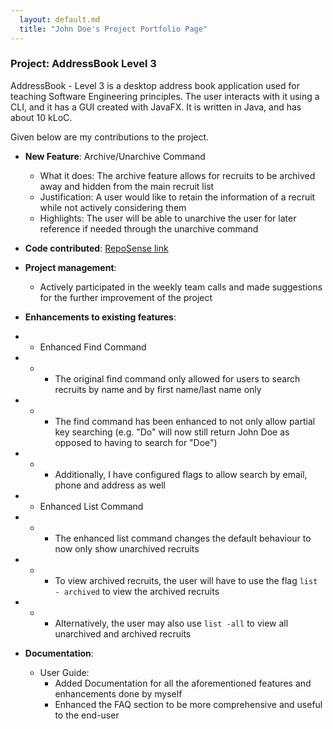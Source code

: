 ```yaml
---
  layout: default.md
  title: "John Doe's Project Portfolio Page"
---
```


### Project: AddressBook Level 3

AddressBook - Level 3 is a desktop address book application used for teaching Software Engineering principles. The user interacts with it using a CLI, and it has a GUI created with JavaFX. It is written in Java, and has about 10 kLoC.

Given below are my contributions to the project.

* **New Feature**: Archive/Unarchive Command
  * What it does: The archive feature allows for recruits to be archived away and hidden from the main recruit list
  * Justification: A user would like to retain the information of a recruit while not actively considering them 
  * Highlights: The user will be able to unarchive the user for later reference if needed through the unarchive command

* **Code contributed**: [RepoSense link]()

* **Project management**:
  * Actively participated in the weekly team calls and made suggestions for the further improvement of the project


* **Enhancements to existing features**:
* * Enhanced Find Command
* * * The original find command only allowed for users to search recruits by name and by first name/last name only
* * * The find command has been enhanced to not only allow partial key searching (e.g. "Do" will now still return John Doe as opposed to having to search for "Doe")
* * * Additionally, I have configured flags to allow search by email, phone and address as well


* * Enhanced List Command
* * * The enhanced list command changes the default behaviour to now only show unarchived recruits
* * * To view archived recruits, the user will have to use the flag `list - archived` to view the archived recruits
* * * Alternatively, the user may also use `list -all` to view all unarchived and archived recruits


* **Documentation**:
  * User Guide:
    * Added Documentation for all the aforementioned features and enhancements done by myself
    * Enhanced the FAQ section to be more comprehensive and useful to the end-user
